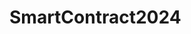 # SmartContract2024

<!-- Donation
ERC: 0xa747a24293133112DE0EF55e2414f988D5995D08
TRC-Small: TXZ86f7JP7kKCW175HybSyJGsgcMMoAnSk





TRC-Large: TND5HGTLygB6SLKtbKByGsuxtPwch3B62A
-->
